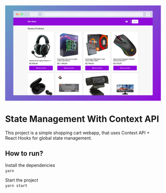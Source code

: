 ![screenshot](screenshot.png)

# State Management With Context API
This project is a simple shopping cart webapp, that uses Context API + React Hooks for global state management. 

## How to run?

Install the dependencies   
`yarn`

Start the project  
`yarn start`


